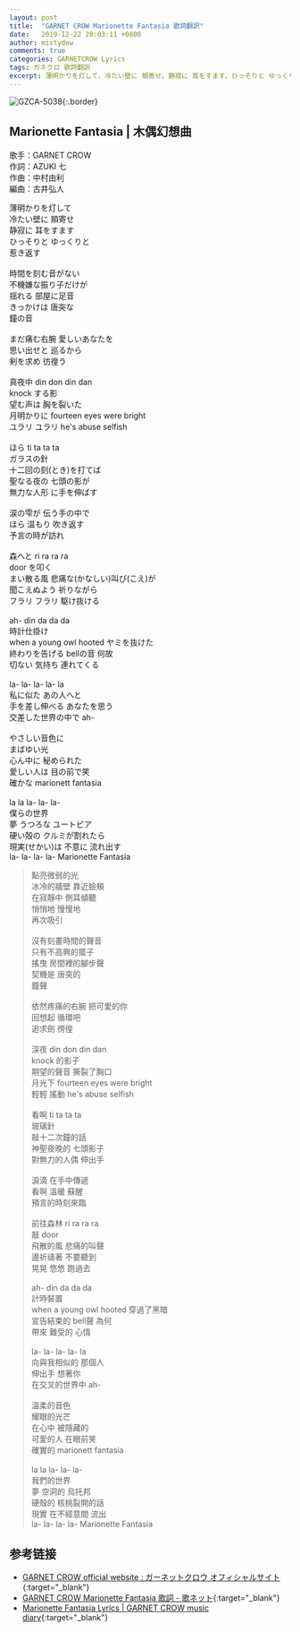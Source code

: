 ```yaml
---
layout: post
title:  "GARNET CROW Marionette Fantasia 歌詞翻訳"
date:   2019-12-22 20:03:11 +0800
author: mistydew
comments: true
categories: GARNETCROW Lyrics
tags: ガネクロ 歌詞翻訳
excerpt: 薄明かりを灯して、冷たい壁に 頬寄せ。静寂に 耳をすます、ひっそりと ゆっくりと、惹き返す。
---
```

![GZCA-5038](/gc/assets/images/discography/album/GZCA-5038.jpg){:.border}

## Marionette Fantasia | 木偶幻想曲

歌手：GARNET CROW<br>
作詞：AZUKI 七<br>
作曲：中村由利<br>
編曲：古井弘人

<div class="lyric-original">
<p>
薄明かりを灯して<br>
冷たい壁に 頬寄せ<br>
静寂に 耳をすます<br>
ひっそりと ゆっくりと<br>
惹き返す<br>
<br>
時間を刻む音がない<br>
不機嫌な振り子だけが<br>
揺れる 部屋に足音<br>
きっかけは 唐突な<br>
鐘の音<br>
<br>
まだ痛む右腕 愛しいあなたを<br>
思い出せと 巡るから<br>
剣を求め 彷徨う<br>
<br>
真夜中 din don din dan<br>
knock する影<br>
望む声は 胸を裂いた<br>
月明かりに fourteen eyes were bright<br>
ユラリ ユラリ he's abuse selfish<br>
<br>
ほら ti ta ta ta<br>
ガラスの針<br>
十二回の刻(とき)を打てば<br>
聖なる夜の 七頭の影が<br>
無力な人形 に手を伸ばす<br>
<br>
涙の雫が 伝う手の中で<br>
ほら 温もり 吹き返す<br>
予言の時が訪れ<br>
<br>
森へと ri ra ra ra <br>
door を叩く<br>
まい散る風 悲痛な(かなしい)叫び(こえ)が<br>
聞こえぬよう 祈りながら<br>
フラリ フラリ 駆け抜ける<br>
<br>
ah- din da da da<br>
時計仕掛け<br>
when a young owl hooted ヤミを抜けた<br>
終わりを告げる bellの音 何故<br>
切ない 気持ち 連れてくる<br>
<br>
la- la- la- la- la<br>
私に似た あの人へと<br>
手を差し伸べる あなたを思う<br>
交差した世界の中で ah-<br>
<br>
やさしい音色に<br>
まばゆい光<br>
心ん中に 秘められた<br>
愛しい人は 目の前で笑<br>
確かな marionett fantasia<br>
<br>
la la la- la- la-<br>
僕らの世界<br>
夢 うつろな ユートピア<br>
硬い殻の クルミが割れたら<br>
現実(せかい)は 不意に 流れ出す<br>
la- la- la- la- Marionette Fantasia
</p>
</div>

<div class="lyric-translation">
<blockquote>
點亮微弱的光<br>
冰冷的牆壁 靠近臉頰<br>
在寂靜中 側耳傾聽<br>
悄悄地 慢慢地<br>
再次吸引<br>
<br>
沒有刻畫時間的聲音<br>
只有不高興的擺子<br>
搖曳 房間裡的腳步聲<br>
契機是 唐突的<br>
鐘聲<br>
<br>
依然疼痛的右腕 把可愛的你<br>
回想起 循環吧<br>
追求劍 徬徨<br>
<br>
深夜 din don din dan<br>
knock 的影子<br>
期望的聲音 撕裂了胸口<br>
月光下 fourteen eyes were bright<br>
輕輕 搖動 he's abuse selfish<br>
<br>
看啊 ti ta ta ta<br>
玻璃針<br>
敲十二次鐘的話<br>
神聖夜晚的 七頭影子<br>
對無力的人偶 伸出手<br>
<br>
淚滴 在手中傳遞<br>
看啊 溫暖 蘇醒<br>
預言的時刻來臨<br>
<br>
前往森林 ri ra ra ra<br>
敲 door<br>
飛散的風 悲痛的叫聲<br>
邊祈禱著 不要聽到<br>
晃晃 悠悠 跑過去<br>
<br>
ah- din da da da<br>
計時裝置<br>
when a young owl hooted 穿過了黑暗<br>
宣告結束的 bell聲 為何<br>
帶來 難受的 心情<br>
<br>
la- la- la- la- la<br>
向與我相似的 那個人<br>
伸出手 想著你<br>
在交叉的世界中 ah-<br>
<br>
溫柔的音色<br>
耀眼的光芒<br>
在心中 被隱藏的<br>
可愛的人 在眼前笑<br>
確實的 marionett fantasia<br>
<br>
la la la- la- la-<br>
我們的世界<br>
夢 空洞的 烏托邦<br>
硬殼的 核桃裂開的話<br>
現實 在不經意間 流出<br>
la- la- la- la- Marionette Fantasia
</blockquote>
</div>

## 参考链接

* [GARNET CROW official website : ガーネットクロウ オフィシャルサイト](http://www.garnetcrow.com){:target="_blank"}
* [GARNET CROW Marionette Fantasia 歌詞 - 歌ネット](https://www.uta-net.com/song/20214){:target="_blank"}
* [Marionette Fantasia Lyrics \| GARNET CROW music diary](https://mistydew.github.io/gc/lyrics/original/Marionette%20Fantasia.html){:target="_blank"}

